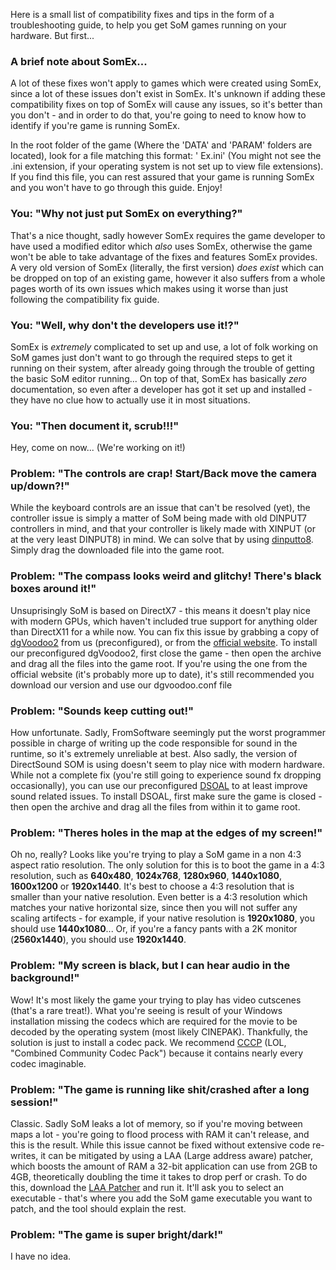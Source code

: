 Here is a small list of compatibility fixes and tips in the form of a troubleshooting guide, to help you get SoM games running on your hardware. But first...

### A brief note about SomEx...
A lot of these fixes won't apply to games which were created using SomEx, since a lot of these issues don't exist in SomEx. It's unknown if adding these compatibility fixes on top of SomEx will cause any issues, so it's better than you don't - and in order to do that, you're going to need to know how to identify if you're game is running SomEx.

In the root folder of the game (Where the 'DATA' and 'PARAM' folders are located), look for a file matching this format: '<GAME NAME> Ex.ini' (You might not see the .ini extension, if your operating system is not set up to view file extensions). If you find this file, you can rest assured that your game is running SomEx and you won't have to go through this guide. Enjoy!

### You: "Why not just put SomEx on everything?"
That's a nice thought, sadly however SomEx requires the game developer to have used a modified editor which _also_ uses SomEx, otherwise the game won't be able to take advantage of the fixes and features SomEx provides. A very old version of SomEx (literally, the first version) _does exist_ which can be dropped on top of an existing game, however it also suffers from a whole pages worth of its own issues which makes using it worse than just following the compatibility fix guide.

### You: "Well, why don't the developers use it!?"
SomEx is _extremely_ complicated to set up and use, a lot of folk working on SoM games just don't want to go through the required steps to get it running on their system, after already going through the trouble of getting the basic SoM editor running... On top of that, SomEx has basically _zero_ documentation, so even after a developer has got it set up and installed - they have no clue how to actually use it in most situations.

### You: "Then document it, scrub!!!"
Hey, come on now... (We're working on it!)

### Problem: "The controls are crap! Start/Back move the camera up/down?!"
While the keyboard controls are an issue that can't be resolved (yet), the controller issue is simply a matter of SoM being made with old DINPUT7 controllers in mind, and that your controller is likely made with XINPUT (or at the very least DINPUT8) in mind. We can solve that by using [dinputto8](https://serve.swordofmoonlight.com/Games/Fixes/dinput.dll). Simply drag the downloaded file into the game root.

### Problem: "The compass looks weird and glitchy! There's black boxes around it!"
Unsuprisingly SoM is based on DirectX7 - this means it doesn't play nice with modern GPUs, which haven't included true support for anything older than DirectX11 for a while now. You can fix this issue by grabbing a copy of [dgVoodoo2](https://serve.swordofmoonlight.com/Games/Fixes/dsoal-graphics-fix.7z) from us (preconfigured), or from the [official website](https://dege.freeweb.hu/dgVoodoo2/dgVoodoo2/). To install our preconfigured dgVoodoo2, first close the game - then open the archive and drag all the files into the game root. If you're using the one from the official website (it's probably more up to date), it's still recommended you download our version and use our dgvoodoo.conf file

### Problem: "Sounds keep cutting out!"
How unfortunate. Sadly, FromSoftware seemingly put the worst programmer possible in charge of writing up the code responsible for sound in the runtime, so it's extremely unreliable at best. Also sadly, the version of DirectSound SOM is using doesn't seem to play nice with modern hardware. While not a complete fix (you're still going to experience sound fx dropping occasionally), you can use our preconfigured [DSOAL](https://serve.swordofmoonlight.com/Games/Fixes/dsoal-sound-fix.7z) to at least improve sound related issues. To install DSOAL, first make sure the game is closed - then open the archive and drag all the files from within it to game root.

### Problem: "Theres holes in the map at the edges of my screen!"
Oh no, really? Looks like you're trying to play a SoM game in a non 4:3 aspect ratio resolution. The only solution for this is to boot the game in a 4:3 resolution, such as **640x480**, **1024x768**, **1280x960**, **1440x1080**, **1600x1200** or **1920x1440**. It's best to choose a 4:3 resolution that is smaller than your native resolution. Even better is a 4:3 resolution which matches your native horizontal size, since then you will not suffer any scaling artifects - for example, if your native resolution is **1920x1080**, you should use **1440x1080**... Or, if you're a fancy pants with a 2K monitor (**2560x1440**), you should use **1920x1440**.

### Problem: "My screen is black, but I can hear audio in the background!"
Wow! It's most likely the game your trying to play has video cutscenes (that's a rare treat!). What you're seeing is result of your Windows installation missing the codecs which are required for the movie to be decoded by the operating system (most likely CINEPAK). Thankfully, the solution is just to install a codec pack. We recommend [CCCP](https://serve.swordofmoonlight.com/Games/Fixes/combined-community-codec-pack.exe) (LOL, "Combined Community Codec Pack") because it contains nearly every codec imaginable.

### Problem: "The game is running like shit/crashed after a long session!"
Classic. Sadly SoM leaks a lot of memory, so if you're moving between maps a lot - you're going to flood process with RAM it can't release, and this is the result. While this issue cannot be fixed without extensive code re-writes, it can be mitigated by using a LAA (Large address aware) patcher, which boosts the amount of RAM a 32-bit application can use from 2GB to 4GB, theoretically doubling the time it takes to drop perf or crash. To do this, download the [LAA Patcher](https://serve.swordofmoonlight.com/Games/Fixes/laa_patcher.exe) and run it. It'll ask you to select an executable - that's where you add the SoM game executable you want to patch, and the tool should explain the rest.

### Problem: "The game is super bright/dark!"
I have no idea.